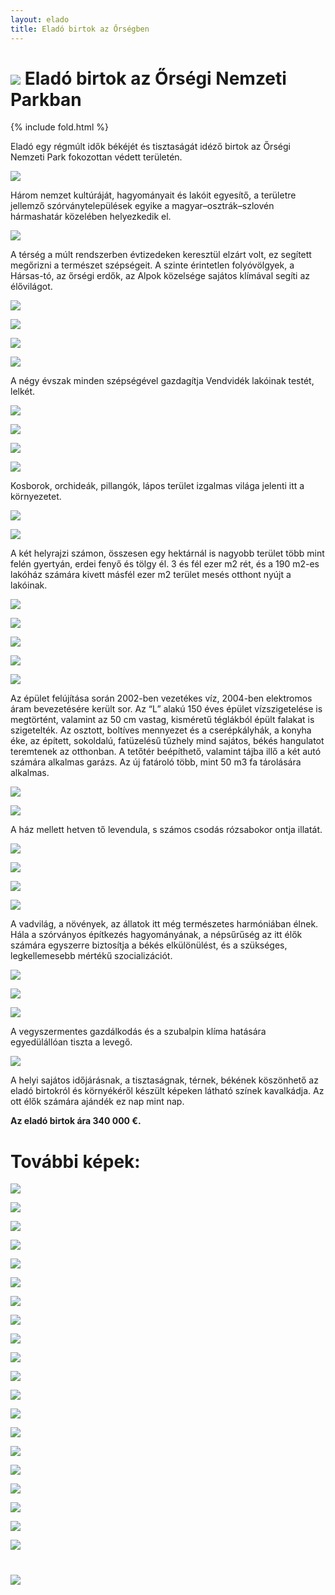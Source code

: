 ```yaml
---
layout: elado
title: Eladó birtok az Őrségben
---
```


# ![](https://i.imgur.com/FNB5Kqs.jpg) Eladó birtok az Őrségi Nemzeti Parkban

{% include fold.html %}

Eladó egy régmúlt idők békéjét és tisztaságát idéző birtok az Őrségi Nemzeti Park fokozottan védett területén.

![](https://i.imgur.com/tq6gtsK.jpg)

Három nemzet kultúráját, hagyományait és lakóit egyesítő, a területre jellemző szórványtelepülések egyike a magyar–osztrák–szlovén hármashatár közelében helyezkedik el. 

![](https://i.imgur.com/806pnrv.jpg)

A térség a múlt rendszerben évtizedeken keresztül elzárt volt, ez segített megőrizni a természet szépségeit. A szinte érintetlen folyóvölgyek, a Hársas-tó, az őrségi erdők, az Alpok közelsége sajátos klímával segíti az élővilágot. 

![](https://i.imgur.com/6OdAq9d.jpg)

![](https://i.imgur.com/iMaLCHP.jpg)

![](https://i.imgur.com/WH3427K.jpg)

![](https://i.imgur.com/jdZIgwq.jpg)

A négy évszak minden szépségével gazdagítja Vendvidék lakóinak testét, lelkét. 

![](https://i.imgur.com/q81e8qI.jpg)

![](https://i.imgur.com/XV8uOCD.jpg)

![](https://i.imgur.com/QEdnCQE.jpg)

![](https://i.imgur.com/Lw5bZ7A.jpg)

Kosborok, orchideák, pillangók, lápos terület izgalmas világa jelenti itt a környezetet.

![](https://i.imgur.com/h2sDpE9.jpg)

![](https://i.imgur.com/j2cL8cv.jpg)

A két helyrajzi számon, összesen egy hektárnál is nagyobb terület több mint felén gyertyán, erdei fenyő és tölgy él. 3 és fél ezer m2 rét, és a 190 m2-es lakóház számára kivett másfél ezer m2 terület mesés otthont nyújt a lakóinak.

![](https://i.imgur.com/8X2PUw9.jpg)

![](https://i.imgur.com/UB1ivKP.jpg)

![](https://i.imgur.com/dkTAr03.jpg)

![](https://i.imgur.com/wzLAAhQ.jpg)

![](https://i.imgur.com/OICk92p.jpg)

Az épület felújítása során 2002-ben vezetékes víz, 2004-ben elektromos áram bevezetésére került sor. Az “L” alakú 150 éves épület vízszigetelése is megtörtént, valamint az 50 cm vastag, kisméretű téglákból épült falakat is szigetelték. Az osztott, boltíves mennyezet és a cserépkályhák, a konyha éke, az épített, sokoldalú, fatüzelésű tűzhely mind sajátos, békés hangulatot teremtenek az otthonban. A tetőtér beépíthető, valamint tájba illő a két autó számára alkalmas garázs.
Az új fatároló több, mint 50 m3 fa tárolására alkalmas.

![](https://i.imgur.com/VJi5pxQ.jpg)

![](https://i.imgur.com/7IciRLi.jpg)

A ház mellett hetven tő levendula, s számos csodás rózsabokor ontja illatát.

![](https://i.imgur.com/jGa9WnQ.jpg)

![](https://i.imgur.com/RmEKeIC.jpg)

![](https://i.imgur.com/EJ9pA26.jpg)

![](https://i.imgur.com/G1Zbjvs.jpg)

A vadvilág, a növények, az állatok itt még természetes harmóniában élnek. Hála a szórványos építkezés hagyományának, a népsűrűség az itt élők számára egyszerre biztosítja a békés elkülönülést, és a szükséges, legkellemesebb mértékű szocializációt. 

![](https://i.imgur.com/27oGnT7.jpg)

![](https://i.imgur.com/bvfkJHl.jpg)

![](https://i.imgur.com/QHjZaUk.jpg)

A vegyszermentes gazdálkodás és a szubalpin klíma hatására egyedülállóan tiszta a levegő. 

![](https://i.imgur.com/b9wu6u2.jpg)

A helyi sajátos időjárásnak, a tisztaságnak, térnek, békének köszönhető az eladó birtokról és környékéről készült képeken látható színek kavalkádja.
Az ott élők számára ajándék ez nap mint nap.

**Az eladó birtok ára 340 000 €.**  


# További képek:


![](https://i.imgur.com/WQ6tYvo.jpg)

![](https://i.imgur.com/QcgDqyW.jpg)

![](https://i.imgur.com/0cfDKZU.jpg)

![](https://i.imgur.com/CVvEoIy.jpg)

![](https://i.imgur.com/SZkxwLO.jpg)

![](https://i.imgur.com/5ZIr0Uz.jpg)

![](https://i.imgur.com/yNJv8Dc.jpg)

![](https://i.imgur.com/HsiqYFl.jpg)

![](https://i.imgur.com/vs4LXIL.jpg)

![](https://i.imgur.com/PsQN8fj.jpg)

![](https://i.imgur.com/8LBYjwy.jpg)

![](https://i.imgur.com/AVwaz5F.jpg)

![](https://i.imgur.com/JApKNkx.jpg)

![](https://i.imgur.com/LNtzOMn.jpg)

![](https://i.imgur.com/SUcBNfo.jpg)

![](https://i.imgur.com/9Z8IIpM.jpg)

![](https://i.imgur.com/hKYJwzN.jpg)

![](https://i.imgur.com/8ygNV3y.jpg)

![](https://i.imgur.com/NDyPcVJ.jpg)

![](https://i.imgur.com/XlaZcW3.jpg)

# ![](https://i.imgur.com/zO9QjGY.jpg)
